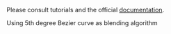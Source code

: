 Please consult tutorials and the official [documentation](https://moveit.ros.org/documentation/concepts/).

Using 5th degree Bezier curve as blending algorithm 
